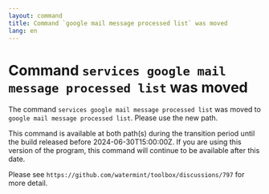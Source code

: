 ```yaml
---
layout: command
title: Command `google mail message processed list` was moved
lang: en
---
```


# Command `services google mail message processed list` was moved

The command `services google mail message processed list` was moved to `google mail message processed list`. Please use the new path.

This command is available at both path(s) during the transition period until the build released before 2024-06-30T15:00:00Z. If you are using this version of the program, this command will continue to be available after this date.

Please see `https://github.com/watermint/toolbox/discussions/797` for more detail.


